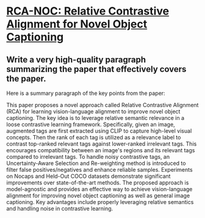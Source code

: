 # [RCA-NOC: Relative Contrastive Alignment for Novel Object Captioning](https://arxiv.org/abs/2312.06299)

## Write a very high-quality paragraph summarizing the paper that effectively covers the paper.

 Here is a summary paragraph of the key points from the paper:

This paper proposes a novel approach called Relative Contrastive Alignment (RCA) for learning vision-language alignment to improve novel object captioning. The key idea is to leverage relative semantic relevance in a loose contrastive learning framework. Specifically, given an image, augmented tags are first extracted using CLIP to capture high-level visual concepts. Then the rank of each tag is utilized as a relevance label to contrast top-ranked relevant tags against lower-ranked irrelevant tags. This encourages compatibility between an image's regions and its relevant tags compared to irrelevant tags. To handle noisy contrastive tags, an Uncertainty-Aware Selection and Re-weighting method is introduced to filter false positives/negatives and enhance reliable samples. Experiments on Nocaps and Held-Out COCO datasets demonstrate significant improvements over state-of-the-art methods. The proposed approach is model-agnostic and provides an effective way to achieve vision-language alignment for improving novel object captioning as well as general image captioning. Key advantages include properly leveraging relative semantics and handling noise in contrastive learning.
